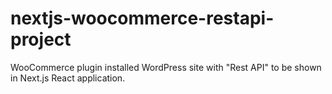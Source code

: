 # nextjs-woocommerce-restapi-project
 WooCommerce plugin installed WordPress site with "Rest API" to be shown in Next.js React application.
